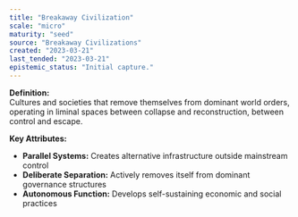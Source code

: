 ```yaml
---
title: "Breakaway Civilization"
scale: "micro"
maturity: "seed"
source: "Breakaway Civilizations"
created: "2023-03-21"
last_tended: "2023-03-21"
epistemic_status: "Initial capture."
---
```

**Definition:**  
Cultures and societies that remove themselves from dominant world orders, operating in liminal spaces between collapse and reconstruction, between control and escape.

**Key Attributes:**  
- **Parallel Systems:** Creates alternative infrastructure outside mainstream control  
- **Deliberate Separation:** Actively removes itself from dominant governance structures  
- **Autonomous Function:** Develops self-sustaining economic and social practices
